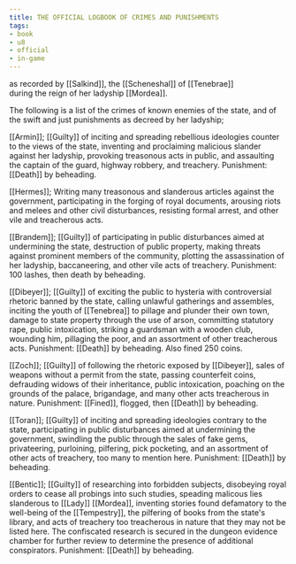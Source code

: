 ```yaml
---
title: THE OFFICIAL LOGBOOK OF CRIMES AND PUNISHMENTS
tags:
- book
- u8
- official
- in-game
---
```


as recorded by [[Salkind]], the [[Scheneshal]] of [[Tenebrae]]  
during the reign of her ladyship [[Mordea]].  
  
The following is a list of the crimes of known enemies of the state, and of the swift and just punishments as decreed by her ladyship;  
  
[[Armin]]; [[Guilty]] of inciting and spreading rebellious ideologies counter to the views of the state, inventing and proclaiming malicious slander against her ladyship, provoking treasonous acts in public, and assaulting the captain of the guard, highway robbery, and treachery. Punishment: [[Death]] by beheading.  
  
[[Hermes]]; Writing many treasonous and slanderous articles against the government, participating in the forging of royal documents, arousing riots and melees and other civil disturbances, resisting formal arrest, and other vile and treacherous acts.  
  
[[Brandem]]; [[Guilty]] of participating in public disturbances aimed at undermining the state, destruction of public property, making threats against prominent members of the community, plotting the assassination of her ladyship, baccaneering, and other vile acts of treachery. Punishment: 100 lashes, then death by beheading.  
  
[[Dibeyer]]; [[Guilty]] of exciting the public to hysteria with controversial rhetoric banned by the state, calling unlawful gatherings and assembles, inciting the youth of [[Tenebrea]] to pillage and plunder their own town, damage to state property through the use of arson, committing statutory rape, public intoxication, striking a guardsman with a wooden club, wounding him, pillaging the poor, and an assortment of other treacherous acts. Punishment: [[Death]] by beheading. Also fined 250 coins.  
  
[[Zoch]]; [[Guilty]] of following the rhetoric exposed by [[Dibeyer]], sales of weapons without a permit from the state, passing counterfeit coins, defrauding widows of their inheritance, public intoxication, poaching on the grounds of the palace, brigandage, and many other acts treacherous in nature. Punishment: [[Fined]], flogged, then [[Death]] by beheading.  
  
[[Toran]]; [[Guilty]] of inciting and spreading ideologies contrary to the state, participating in public disturbances aimed at undermining the government, swindling the public through the sales of fake gems, privateering, purloining, pilfering, pick pocketing, and an assortment of other acts of treachery, too many to mention here. Punishment: [[Death]] by beheading.  
  
[[Bentic]]; [[Guilty]] of researching into forbidden subjects, disobeying royal orders to cease all probings into such studies, speading malicous lies slanderous to [[Lady]] [[Mordea]], inventing stories found defamatory to the well-being of the [[Tempestry]], the pilfering of books from the state's library, and acts of treachery too treacherous in nature that they may not be listed here. The confiscated research is secured in the dungeon evidence chamber for further review to determine the presence of additional conspirators. Punishment: [[Death]] by beheading.  